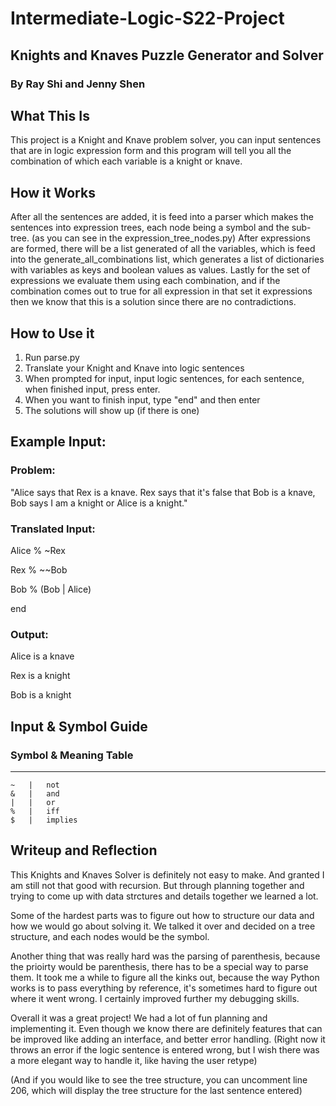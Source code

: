 # Intermediate-Logic-S22-Project
## Knights and Knaves Puzzle Generator and Solver

### By Ray Shi and Jenny Shen

## What This Is
This project is a Knight and Knave problem solver, 
you can input sentences that are in logic expression form and this 
program will tell you all the combination of which each variable
is a knight or knave.

## How it Works
After all the sentences are added, it is feed into a parser which makes 
the sentences into expression trees, each node being a symbol and the sub-tree. 
(as you can see in the expression_tree_nodes.py)
After expressions are formed, there will be a list generated of all the variables, 
which is feed into the generate_all_combinations list, which generates a list of 
dictionaries with variables as keys and boolean values as values.
Lastly for the set of expressions we evaluate them using each combination, and 
if the combination comes out to true for all expression in that set it expressions
then we know that this is a solution since there are no contradictions. 

## How to Use it 
1. Run parse.py
2. Translate your Knight and Knave into logic sentences
3. When prompted for input, input logic sentences,
for each sentence, when finished input, press enter. 
4. When you want to finish input, type "end" and then enter
5. The solutions will show up (if there is one)

## Example Input:
### Problem: 
"Alice says that Rex is a knave. Rex says that it's false 
that Bob is a knave, Bob says I am a knight or Alice is a knight."

### Translated Input: 
Alice % ~Rex

Rex % ~~Bob 

Bob % (Bob | Alice) 

end

### Output:
Alice  is a knave

Rex  is a knight

Bob  is a knight

## Input & Symbol Guide

### Symbol &  Meaning Table

-------------------
	~	|	not
	&	|	and
	|	|	or
	%	|	iff
	$	|	implies

## Writeup and Reflection
This Knights and Knaves Solver is definitely not easy to make. And granted I 
am still not that good with recursion. But through planning together and 
trying to come up with data strctures and details together we learned a lot. 

Some of the hardest parts was to figure out how to structure our data and how 
we would go about solving it. We talked it over and decided on a tree structure,
and each nodes would be the symbol. 

Another thing that was really hard was the parsing of parenthesis, because the 
prioirty would be parenthesis, there has to be a special way to parse them. It 
took me a while to figure all the kinks out, because the way Python works is to 
pass everything by reference, it's sometimes hard to figure out where it went wrong. 
I certainly improved further my debugging skills. 

Overall it was a great project! We had a lot of fun planning and implementing it. 
Even though we know there are definitely features that can be improved like adding 
an interface, and better error handling. (Right now it throws an error if the logic
sentence is entered wrong, but I wish there was a more elegant way to handle it, like
having the user retype)

(And if you would like to see the tree structure, you can uncomment line 206, which
will display the tree structure for the last sentence entered)


